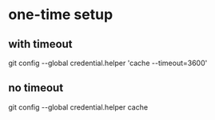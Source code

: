 # one-time setup
## with timeout
git config --global credential.helper 'cache --timeout=3600'
## no timeout
git config --global credential.helper cache
